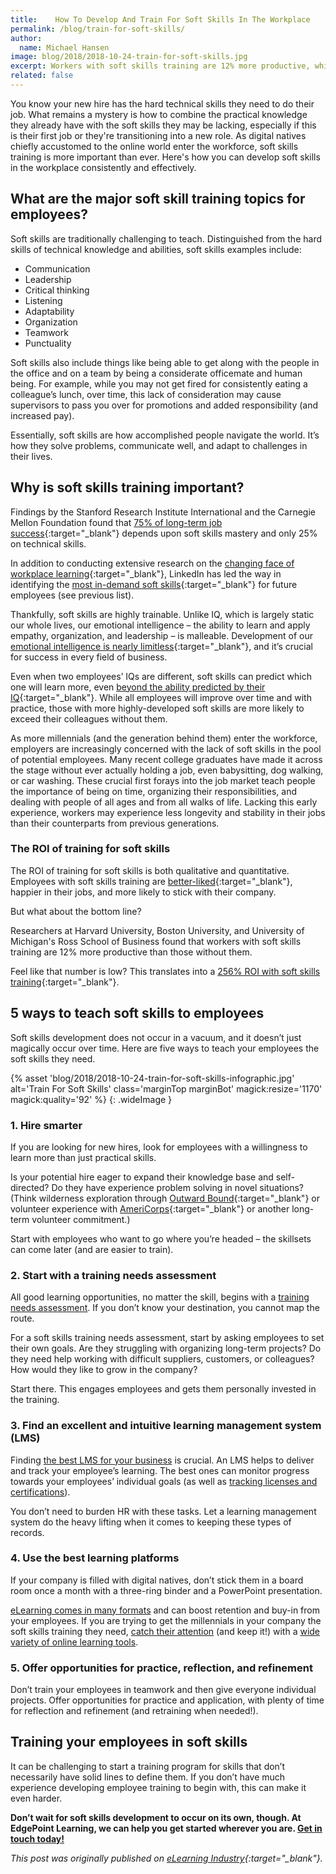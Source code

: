 ```yaml
---
title:    How To Develop And Train For Soft Skills In The Workplace
permalink: /blog/train-for-soft-skills/
author:
  name: Michael Hansen
image: blog/2018/2018-10-24-train-for-soft-skills.jpg
excerpt: Workers with soft skills training are 12% more productive, which translates into a 256% ROI. Here's how to develop soft skills in the workplace effectively.
related: false
---
```


You know your new hire has the hard technical skills they need to do their job. What remains a mystery is how to combine the practical knowledge they already have with the soft skills they may be lacking, especially if this is their first job or they're transitioning into a new role. As digital natives chiefly accustomed to the online world enter the workforce, soft skills training is more important than ever. Here's how you can develop soft skills in the workplace consistently and effectively.

## What are the major soft skill training topics for employees?

Soft skills are traditionally challenging to teach. Distinguished from the hard skills of technical knowledge and abilities, soft skills examples include:

* Communication
* Leadership
* Critical thinking
* Listening
* Adaptability
* Organization
* Teamwork
* Punctuality

Soft skills also include things like being able to get along with the people in the office and on a team by being a considerate officemate and human being. For example, while you may not get fired for consistently eating a colleague’s lunch, over time, this lack of consideration may cause supervisors to pass you over for promotions and added responsibility (and increased pay).

Essentially, soft skills are how accomplished people navigate the world. It’s how they solve problems, communicate well, and adapt to challenges in their lives.

## Why is soft skills training important?

Findings by the Stanford Research Institute International and the Carnegie Mellon Foundation found that [75% of long-term job success](https://www.amanet.org/training/articles/the-hard-truth-about-soft-skills.aspx){:target="_blank"} depends upon soft skills mastery and only 25% on technical skills.

In addition to conducting extensive research on the [changing face of workplace learning](https://learning.linkedin.com/content/dam/me/learning/en-us/pdfs/linkedin-learning-workplace-learning-report-2018.pdf){:target="_blank"}, LinkedIn has led the way in identifying the [most in-demand soft skills](https://business.linkedin.com/talent-solutions/blog/trends-and-research/2016/most-indemand-soft-skills){:target="_blank"} for future employees (see previous list).

Thankfully, soft skills are highly trainable. Unlike IQ, which is largely static our whole lives, our emotional intelligence – the ability to learn and apply empathy, organization, and leadership – is malleable. Development of our [emotional intelligence is nearly limitless](https://hbr.org/2013/05/can-you-really-improve-your-em){:target="_blank"}, and it’s crucial for success in every field of business.

Even when two employees’ IQs are different, soft skills can predict which one will learn more, even [beyond the ability predicted by their IQ](http://journals.sagepub.com/doi/abs/10.1177/0956797614535810){:target="_blank"}. While all employees will improve over time and with practice, those with more highly-developed soft skills are more likely to exceed their colleagues without them.

As more millennials (and the generation behind them) enter the workforce, employers are increasingly concerned with the lack of soft skills in the pool of potential employees.  Many recent college graduates have made it across the stage without ever actually holding a job, even babysitting, dog walking, or car washing. These crucial first forays into the job market teach people the importance of being on time, organizing their responsibilities, and dealing with people of all ages and from all walks of life. Lacking this early experience, workers may experience less longevity and stability in their jobs than their counterparts from previous generations.

### The ROI of training for soft skills

The ROI of training for soft skills is both qualitative and quantitative. Employees with soft skills training are [better-liked](https://fosteredu.pennfoster.edu/the-roi-of-soft-skills-training-is-probably-more-than-you-think){:target="_blank"}, happier in their jobs, and more likely to stick with their company.

But what about the bottom line?

Researchers at Harvard University, Boston University, and University of Michigan's Ross School of Business found that workers with soft skills training are 12% more productive than those without them.

Feel like that number is low? This translates into a [256% ROI with soft skills training](https://michiganross.umich.edu/rtia-articles/soft-skills-training-boosts-productivity){:target="_blank"}.

## 5 ways to teach soft skills to employees
Soft skills development does not occur in a vacuum, and it doesn’t just magically occur over time. Here are five ways to teach your employees the soft skills they need.

{% asset 'blog/2018/2018-10-24-train-for-soft-skills-infographic.jpg'
  alt='Train For Soft Skills'
  class='marginTop marginBot'
  magick:resize='1170'
  magick:quality='92' %}
{: .wideImage }

### 1. Hire smarter

If you are looking for new hires, look for employees with a willingness to learn more than just practical skills.

Is your potential hire eager to expand their knowledge base and self-directed? Do they have experience problem solving in novel situations? (Think wilderness exploration through [Outward Bound](https://www.outwardbound.org/){:target="_blank"} or volunteer experience with [AmeriCorps](https://www.nationalservice.gov/programs/americorps){:target="_blank"} or another long-term volunteer commitment.)

Start with employees who want to go where you’re headed – the skillsets can come later (and are easier to train).

### 2. Start with a training needs assessment

All good learning opportunities, no matter the skill, begins with a [training needs assessment](/blog/training-needs-analysis/). If you don’t know your destination, you cannot map the route.

For a soft skills training needs assessment, start by asking employees to set their own goals. Are they struggling with organizing long-term projects? Do they need help working with difficult suppliers, customers, or colleagues? How would they like to grow in the company?

Start there. This engages employees and gets them personally invested in the training.

### 3. Find an excellent and intuitive learning management system (LMS)

Finding [the best LMS for your business](/blog/best-lms-for-small-business/) is crucial. An LMS helps to deliver and track your employee’s learning. The best ones can monitor progress towards your employees’ individual goals (as well as [tracking licenses and certifications](/blog/how-to-keep-track-of-training/)).

You don’t need to burden HR with these tasks. Let a learning management system do the heavy lifting when it comes to keeping these types of records.

### 4. Use the best learning platforms

If your company is filled with digital natives, don’t stick them in a board room once a month with a three-ring binder and a PowerPoint presentation.

[eLearning comes in many formats](/blog/advantages-of-elearning/) and can boost retention and buy-in from your employees. If you are trying to get the millennials in your company the soft skills training they need, [catch their attention](/blog/millennial-employee-attention/) (and keep it!) with a [wide variety of online learning tools](/blog/types-of-microlearning/).

### 5. Offer opportunities for practice, reflection, and refinement

Don’t train your employees in teamwork and then give everyone individual projects.
Offer opportunities for practice and application, with plenty of time for reflection and refinement (and retraining when needed!).

## Training your employees in soft skills

It can be challenging to start a training program for skills that don’t necessarily have solid lines to define them. If you don’t have much experience developing employee training to begin with, this can make it even harder.

<strong>Don’t wait for soft skills development to occur on its own, though. At EdgePoint Learning, we can help you get started wherever you are. [Get in touch today!](/contact/)</strong>

<em>This post was originally published on [eLearning Industry](https://elearningindustry.com/soft-skills-in-the-workplace-develop-train){:target="_blank"}.</em>
